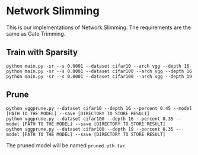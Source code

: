 # Network Slimming
This is our implementations of Network Slimming. The requirements are the same as Gate Trimming.

## Train with Sparsity

```shell
python main.py -sr --s 0.0001 --dataset cifar10 --arch vgg --depth 16
python main.py -sr --s 0.0001 --dataset cifar100 --arch vgg --depth 16
python main.py -sr --s 0.0001 --dataset cifar100 --arch vgg --depth 19
```

## Prune

```shell
python vggprune.py --dataset cifar10 --depth 16 --percent 0.45 --model [PATH TO THE MODEL] --save [DIRECTORY TO STORE RESULT]
python vggprune.py --dataset cifar100 --depth 16 --percent 0.35 --model [PATH TO THE MODEL] --save [DIRECTORY TO STORE RESULT]
python vggprune.py --dataset cifar100 --depth 19 --percent 0.35 --model [PATH TO THE MODEL] --save [DIRECTORY TO STORE RESULT]
```
The pruned model will be named `pruned.pth.tar`.
